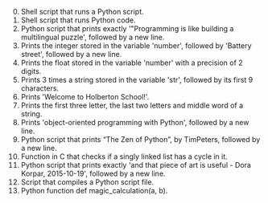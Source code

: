0. Shell script that runs a Python script.
1. Shell script that runs Python code.
2. Python script that prints exactly '"Programming is like building a multilingual puzzle', followed by a new line.
3. Prints the integer stored in the variable 'number', followed by 'Battery street', followed by a new line.
4. Prints the float stored in the variable 'number' with a precision of 2 digits.
5. Prints 3 times a string stored in the variable 'str', followed by its first 9 characters.
6. Prints 'Welcome to Holberton School!'.
7. Prints the first three letter, the last two letters and middle word of a string.
8. Prints 'object-oriented programming with Python', followed by a new line.
9. Python script that prints “The Zen of Python”, by TimPeters, followed by a new line.
10. Function in C that checks if a singly linked list has a cycle in it.
100. Python script that prints exactly 'and that piece of art is useful - Dora Korpar, 2015-10-19', followed by a new line.
101. Script that compiles a Python script file.
102. Python function def magic_calculation(a, b).
